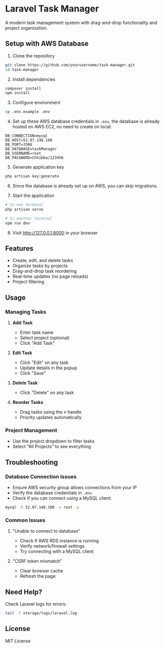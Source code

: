 # Laravel Task Manager

A modern task management system with drag-and-drop functionality and project organization.

## Setup with AWS Database

1. Clone the repository

```bash
git clone https://github.com/yourusername/task-manager.git
cd task-manager
```

2. Install dependencies

```bash
composer install
npm install
```

3. Configure environment

```bash
cp .env.example .env
```

4. Set up these AWS database credentials in `.env`, the database is already hosted on AWS EC2, no need to create on local:

```env
DB_CONNECTION=mysql
DB_HOST=52.87.148.108
DB_PORT=3306
DB_DATABASE=taskManager
DB_USERNAME=root
DB_PASSWORD=Chhibba/123456
```

5. Generate application key

```bash
php artisan key:generate
```

6. Since the database is already set up on AWS, you can skip migrations.

7. Start the application

```bash
# In one terminal
php artisan serve

# In another terminal
npm run dev
```

8. Visit http://127.0.0.1:8000 in your browser

## Features

-   Create, edit, and delete tasks
-   Organize tasks by projects
-   Drag-and-drop task reordering
-   Real-time updates (no page reloads)
-   Project filtering

## Usage

### Managing Tasks

1. **Add Task**

    - Enter task name
    - Select project (optional)
    - Click "Add Task"

2. **Edit Task**

    - Click "Edit" on any task
    - Update details in the popup
    - Click "Save"

3. **Delete Task**

    - Click "Delete" on any task

4. **Reorder Tasks**
    - Drag tasks using the ≡ handle
    - Priority updates automatically

### Project Management

-   Use the project dropdown to filter tasks
-   Select "All Projects" to see everything

## Troubleshooting

### Database Connection Issues

-   Ensure AWS security group allows connections from your IP
-   Verify the database credentials in `.env`
-   Check if you can connect using a MySQL client:

```bash
mysql -h 52.87.148.108 -u root -p
```

### Common Issues

1. "Unable to connect to database"

    - Check if AWS RDS instance is running
    - Verify network/firewall settings
    - Try connecting with a MySQL client

2. "CSRF token mismatch"
    - Clear browser cache
    - Refresh the page

## Need Help?

Check Laravel logs for errors:

```bash
tail -f storage/logs/laravel.log
```

## License

MIT License
